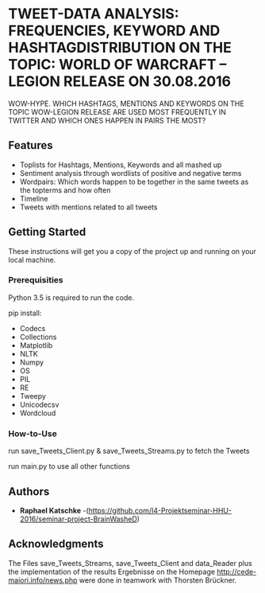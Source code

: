 # TWEET-DATA ANALYSIS: FREQUENCIES, KEYWORD AND HASHTAGDISTRIBUTION ON THE TOPIC: WORLD OF WARCRAFT – LEGION RELEASE ON 30.08.2016

WOW-HYPE. WHICH HASHTAGS, MENTIONS AND KEYWORDS ON THE TOPIC WOW-LEGION RELEASE ARE USED MOST FREQUENTLY IN TWITTER 
AND WHICH ONES HAPPEN IN PAIRS THE MOST?

## Features ##

- Toplists for Hashtags, Mentions, Keywords and all mashed up
- Sentiment analysis through wordlists of positive and negative terms
- Wordpairs: Which words happen to be together in the same tweets as the topterms and how often
- Timeline
- Tweets with mentions related to all tweets

## Getting Started

These instructions will get you a copy of the project up and running on your local machine.

### Prerequisities

Python 3.5 is required to run the code.

pip install:

- Codecs
- Collections
- Matplotlib
- NLTK
- Numpy
- OS
- PIL
- RE
- Tweepy
- Unicodecsv
- Wordcloud


### How-to-Use

run save_Tweets_Client.py & save_Tweets_Streams.py to fetch the Tweets

run main.py to use all other functions


## Authors

* **Raphael Katschke** -(https://github.com/I4-Projektseminar-HHU-2016/seminar-project-BrainWasheD)

## Acknowledgments

The Files save_Tweets_Streams, save_Tweets_Client and data_Reader plus the implementation of the results Ergebnisse on the Homepage 
http://cede-maiori.info/news.php were done in teamwork with Thorsten Brückner.

